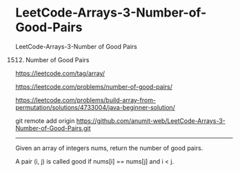 # LeetCode-Arrays-3-Number-of-Good-Pairs
LeetCode-Arrays-3-Number of Good Pairs

1512. Number of Good Pairs      


https://leetcode.com/tag/array/

https://leetcode.com/problems/number-of-good-pairs/

https://leetcode.com/problems/build-array-from-permutation/solutions/4733004/java-beginner-solution/

git remote add origin https://github.com/anumit-web/LeetCode-Arrays-3-Number-of-Good-Pairs.git

-----------------------------------------------------------------------------

Given an array of integers nums, return the number of good pairs.

A pair (i, j) is called good if nums[i] == nums[j] and i < j.
